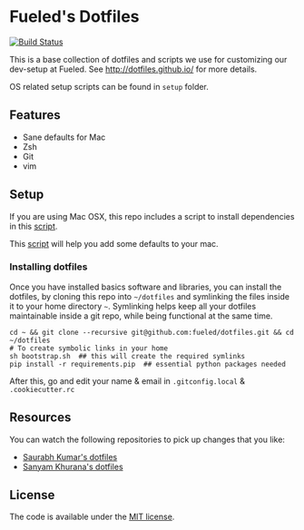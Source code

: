 # Fueled's Dotfiles

[![Build Status](https://travis-ci.org/fueled/dotfiles.svg?branch=master)](https://travis-ci.org/fueled/dotfiles)

This is a base collection of dotfiles and scripts we use for customizing our dev-setup at Fueled. See http://dotfiles.github.io/ for more details.

OS related setup scripts can be found in `setup` folder.

## Features

* Sane defaults for Mac
* Zsh
* Git
* vim

## Setup

If you are using Mac OSX, this repo includes a script to install dependencies in this [script](setup/setup_mac.sh).

This [script](setup/osx_defaults.sh) will help you add some defaults to your mac.

### Installing dotfiles

Once you have installed basics software and libraries, you can install the dotfiles, by cloning this repo into `~/dotfiles` and symlinking the files inside it to your home directory `~`. Symlinking helps keep all your dotfiles maintainable inside a git repo, while being functional at the same time.

```shell
cd ~ && git clone --recursive git@github.com:fueled/dotfiles.git && cd ~/dotfiles
# To create symbolic links in your home
sh bootstrap.sh  ## this will create the required symlinks
pip install -r requirements.pip  ## essential python packages needed
```

After this, go and edit your name & email in `.gitconfig.local` & `.cookiecutter.rc`

## Resources

You can watch the following repositories to pick up changes that you like:

- [Saurabh Kumar's dotfiles](https://github.com/theskumar/dotfiles)
- [Sanyam Khurana's dotfiles](https://github.com/CuriousLearner/dotfiles)

## License

The code is available under the [MIT license](LICENSE).
